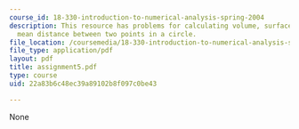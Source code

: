 ```yaml
---
course_id: 18-330-introduction-to-numerical-analysis-spring-2004
description: This resource has problems for calculating volume, surface area, and
  mean distance between two points in a circle.
file_location: /coursemedia/18-330-introduction-to-numerical-analysis-spring-2004/22a83b6c48ec39a89102b8f097c0be43_assignment5.pdf
file_type: application/pdf
layout: pdf
title: assignment5.pdf
type: course
uid: 22a83b6c48ec39a89102b8f097c0be43

---
```

None